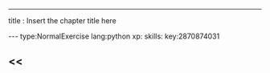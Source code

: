---
title       : Insert the chapter title here

--- type:NormalExercise lang:python xp: skills: key:2870874031
## <<<TITLE>>> 


*** =instructions

*** =hint

*** =pre_exercise_code
```{python}

```

*** =sample_code
```{python}

```

*** =solution
```{python}

```

*** =sct
```{python}

```
description : Insert the chapter description here